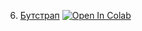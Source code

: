 6. [Бутстрап](https://mathmechterver.github.io/stat2023/prac06/prac.html)  [![Open In Colab](https://colab.research.google.com/assets/colab-badge.svg)](https://colab.research.google.com/github/mathmechterver/stat2023/blob/master/prac01/prac.ipynb)
